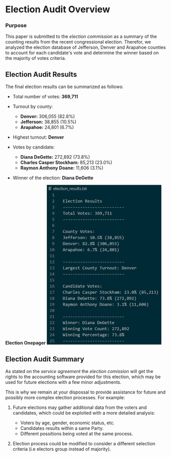 # **Election Audit Overview**

### Purpose
This paper is submitted to the _election commission_ as a summary of the counting results from the recent congressional election.
Therefor, we analyzed the election database of Jefferson, Denver and Arapahoe counties to account for each candidate's vote and determine the winner based on the majority of votes criteria.


## **Election Audit Results**
The final election results can be summarized as follows:

* Total number of votes:
 **369,711**

* Turnout by county:
  - **Denver:** 306,055 (82.8%)
  - **Jefferson:** 38,855 (10.5%)
  - **Arapahoe:** 24,801 (6.7%)
 
* Highest turnout:
 **Denver**

* Votes by candidate:
  - **Diana DeGette:** 272,892 (73.8%)
  - **Charles Casper Stockham:** 85,213 (23.0%)
  - **Raymon Anthony Doane:** 11,606 (3.1%)

* Winner of the election: **Diana DeGette**

**Election Onepager**
![election_results](https://github.com/AxisAngeles/election-analysis/blob/main/Challenge/Resources/Election_results.PNG)


## **Election Audit Summary**
As stated on the _service agreement_ the _election comission_ will get the rights to the accounting software provided for this election, which may be used for future elections with a few minor adjustments. 


This is why we remain at your dispossal to provide assistance for future and possibly more complex election processes. 
For example:
1. Future elections may gather additional data from the voters and candidates, which could be exploited with a more detailed analysis:
   - Voters by age, gender, economic status, etc.
   - Candidates results within a same Party.
   - Different possitions being voted at the same process.

2. Election process could be modified to consider a different selection criteria (i.e electors group instead of majority).

